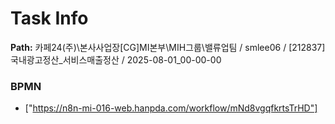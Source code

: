 # Task Info

**Path:** 카페24(주)\본사사업장\[CG]MI본부\MIH그룹\밸류업팀 / smlee06 / [212837] 국내광고정산_서비스매출정산 / 2025-08-01_00-00-00

### BPMN
- ["https://n8n-mi-016-web.hanpda.com/workflow/mNd8vgqfkrtsTrHD"]

